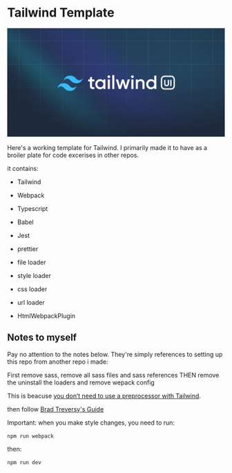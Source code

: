 # Tailwind Template

![Tailwind Logo](./src/images/tailwind-logo.jpg?raw=true)

Here's a working template for Tailwind. I primarily made it to have as a broiler plate for code excerises in other repos.

it contains:

- Tailwind

- Webpack

- Typescript

- Babel

- Jest

- prettier

- file loader

- style loader

- css loader

- url loader

- HtmlWebpackPlugin

## Notes to myself

Pay no attention to the notes below. They're simply references to setting up this repo from another repo i made:

First remove sass, remove all sass files and sass references THEN remove the uninstall the loaders and remove wepack config

This is beacuse [you don’t need to use a preprocessor with Tailwind](https://tailwindcss.com/docs/using-with-preprocessors).

then follow [Brad Treversy's Guide](https://gist.github.com/bradtraversy/1c93938c1fe4f10d1e5b0532ae22e16a)

Important: when you make style changes, you need to run:

    npm run webpack

then:

    npm run dev
